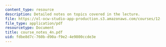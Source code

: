 ```yaml
---
content_type: resource
description: Detailed notes on topics covered in the lecture.
file: https://ol-ocw-studio-app-production.s3.amazonaws.com/courses/12-808-introduction-to-observational-physical-oceanography-fall-2004/fdbe8d7c760bd90af9e24e9800ccde3e_course_notes_4n.pdf
file_type: application/pdf
resourcetype: Document
title: course_notes_4n.pdf
uid: fdbe8d7c-760b-d90a-f9e2-4e9800ccde3e
---
```

